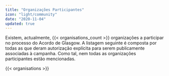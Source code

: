 ```yaml
---
title: "Organizações Participantes"
icon: "light/community"
date: "2020-11-04"
updated: true
---
```


Existem, actualmente, {{< organisations_count >}} organizações a participar no processo do Acordo de Glasgow. A listagem seguinte é composta por todas as que deram autorização explícita para serem publicamente associadas à campanha. Como tal, nem todas as organizações participantes estão mencionadas.

{{< organisations >}}